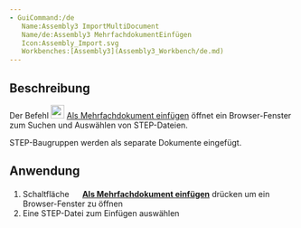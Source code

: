 ```yaml
---
- GuiCommand:/de
   Name:Assembly3 ImportMultiDocument
   Name/de:Assembly3 MehrfachdokumentEinfügen
   Icon:Assembly_Import.svg
   Workbenches:[Assembly3](Assembly3_Workbench/de.md)
---
```


## Beschreibung

Der Befehl <img alt="" src=images/Assembly_ImportMulti.svg‎‎  style="width:24px;"> [Als Mehrfachdokument einfügen](Assembly3_ImportMultiDocument/de.md) öffnet ein Browser-Fenster zum Suchen und Auswählen von STEP-Dateien.

STEP-Baugruppen werden als separate Dokumente eingefügt.

## Anwendung

1.  Schaltfläche **<img src="images/Assembly_ImportMulti.svg‎‎" width=16px> [Als Mehrfachdokument einfügen](Assembly3_ImportMultiDocument/de.md)** drücken um ein Browser-Fenster zu öffnen
2.  Eine STEP-Datei zum Einfügen auswählen






